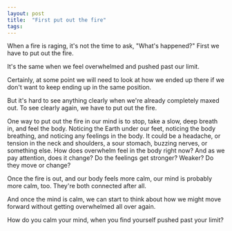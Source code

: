 ```yaml
---
layout: post
title:  "First put out the fire"
tags: 
---
```


When a fire is raging, it's not the time to ask, "What's happened?" First we have to put out the fire.

It's the same when we feel overwhelmed and pushed past our limit.

Certainly, at some point we will need to look at how we ended up there if we don't want to keep ending up in the same position.

But it's hard to see anything clearly when we're already completely maxed out. To see clearly again, we have to put out the fire.

One way to put out the fire in our mind is to stop, take a slow, deep breath in, and feel the body. Noticing the Earth under our feet, noticing the body breathing, and noticing any feelings in the body. It could be a headache, or tension in the neck and shoulders, a sour stomach, buzzing nerves, or something else. How does overwhelm feel in the body right now? And as we pay attention, does it change? Do the feelings get stronger? Weaker? Do they move or change?

Once the fire is out, and our body feels more calm, our mind is probably more calm, too. They're both connected after all.

And once the mind is calm, we can start to think about how we might move forward without getting overwhelmed all over again.

How do you calm your mind, when you find yourself pushed past your limit?